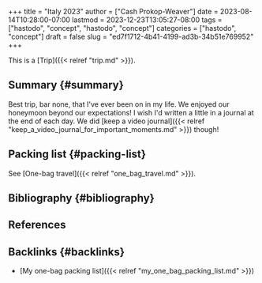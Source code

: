 +++
title = "Italy 2023"
author = ["Cash Prokop-Weaver"]
date = 2023-08-14T10:28:00-07:00
lastmod = 2023-12-23T13:05:27-08:00
tags = ["hastodo", "concept", "hastodo", "concept"]
categories = ["hastodo", "concept"]
draft = false
slug = "ed7f1712-4b41-4199-ad3b-34b51e769952"
+++

This is a [Trip]({{< relref "trip.md" >}}).


## Summary {#summary}

Best trip, bar none, that I've ever been on in my life. We enjoyed our honeymoon beyond our expectations! I wish I'd written a little in a journal at the end of each day. We did [keep a video journal]({{< relref "keep_a_video_journal_for_important_moments.md" >}}) though!


## Packing list {#packing-list}

See [One-bag travel]({{< relref "one_bag_travel.md" >}}).


## Bibliography {#bibliography}

## References

<style>.csl-entry{text-indent: -1.5em; margin-left: 1.5em;}</style><div class="csl-bib-body">
</div>



## Backlinks {#backlinks}

-   [My one-bag packing list]({{< relref "my_one_bag_packing_list.md" >}})
